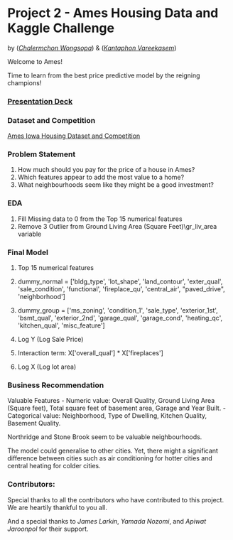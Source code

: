 # Project 2 - Ames Housing Data and Kaggle Challenge
by ([*Chalermchon Wongsopa*](https://github.com/Chalermchon1993)) & ([*Kantaphon Vareekasem*](https://github.com/Tatadektep)) 

Welcome to Ames! 

Time to learn from the best price predictive model by the reigning champions!

### [Presentation Deck](https://docs.google.com/presentation/d/1UlCZofn6LABNTLjEg3tArpQSQw4D-kPKwfdj8tL_tSE/edit?usp=sharing)

### Dataset and Competition
[Ames Iowa Housing Dataset and Competition](https://www.kaggle.com/competitions/dsi-tda-02-project-2/data)

### Problem Statement

1. How much should you pay for the price of a house in Ames?
2. Which features appear to add the most value to a home?
3. What neighbourhoods seem like they might be a good investment?

### EDA
1. Fill Missing data to 0 from the Top 15 numerical features
2. Remove 3 Outlier from Ground Living Area (Square Feet)\gr_liv_area variable

### Final Model
1. Top 15 numerical features
2. dummy_normal = ['bldg_type', 'lot_shape', 'land_contour', 'exter_qual', 'sale_condition', 'functional', 'fireplace_qu', 'central_air', "paved_drive", 'neighborhood']

3. dummy_group = ['ms_zoning', 'condition_1', 'sale_type', 'exterior_1st', 'bsmt_qual', 'exterior_2nd', 'garage_qual', 'garage_cond', 'heating_qc', 'kitchen_qual', 'misc_feature']

4. Log Y (Log Sale Price)

5. Interaction term: X['overall_qual'] * X['fireplaces']

6. Log X (Log lot area)

### Business Recommendation
Valuable Features 
    - Numeric value: Overall Quality, Ground Living Area (Square feet), Total square feet of basement area, Garage and Year Built.
    - Categorical value: Neighborhood, Type of Dwelling, Kitchen Quality, Basement Quality.

Northridge and Stone Brook seem to be valuable neighbourhoods.

The model could generalise to other cities. Yet, there might a significant difference between cities such as air conditioning for hotter cities and central heating for colder cities.

### Contributors:
Special thanks to all the contributors who have contributed to this project. We are heartily thankful to you all.

And a special thanks to *James Larkin*, *Yamada Nozomi*, and *Apiwat Jaroonpol* for their support.
